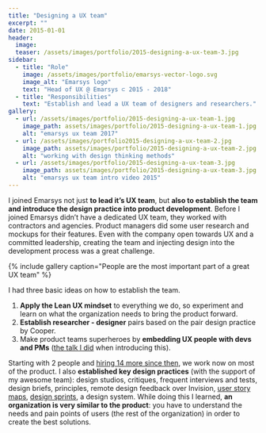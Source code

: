 ```yaml
---
title: "Designing a UX team"
excerpt: ""
date: 2015-01-01
header:
  image:
  teaser: /assets/images/portfolio/2015-designing-a-ux-team-3.jpg
sidebar:
  - title: "Role"
    image: /assets/images/portfolio/emarsys-vector-logo.svg
    image_alt: "Emarsys logo"
    text: "Head of UX @ Emarsys ⊂ 2015 - 2018"
  - title: "Responsibilities"
    text: "Establish and lead a UX team of designers and researchers."
gallery:
  - url: /assets/images/portfolio/2015-designing-a-ux-team-1.jpg
    image_path: assets/images/portfolio/2015-designing-a-ux-team-1.jpg
    alt: "emarsys ux team 2017"
  - url: /assets/images/portfolio2015-designing-a-ux-team-2.jpg
    image_path: assets/images/portfolio/2015-designing-a-ux-team-2.jpg
    alt: "working with design thinking methods"
  - url: /assets/images/portfolio/2015-designing-a-ux-team-3.jpg
    image_path: assets/images/portfolio/2015-designing-a-ux-team-3.jpg
    alt: "emarsys ux team intro video 2015"
---
```


I joined Emarsys not just **to lead it’s UX team**, but **also to establish the team and introduce the design practice into product development**. Before I joined Emarsys didn’t have a dedicated UX team, they worked with contractors and agencies. Product managers did some user research and mockups for their features. Even with the company open towards UX and a committed leadership, creating the team and injecting design into the development process was a great challenge.

{% include gallery caption="People are the most important part of a great UX team" %}

I had three basic ideas on how to establish the team.

1. **Apply the Lean UX mindset** to everything we do, so experiment and learn on what the organization needs to bring the product forward.
2. **Establish researcher - designer** pairs based on the pair design practice by Cooper.
3. Make product teams superheroes by **embedding UX people with devs and PMs** ([the talk I did](https://prezi.com/rit0h4vvzql8/lean-ux-in-product-teams/) when introducing this).

Starting with 2 people and [hiring 14 more since then](https://blog.craftlab.hu/hiring-ux-people-at-emarsys-e12f5bfdd5fb), we work now on most of the product. I also **established key design practices** (with the support of my awesome team): design studios, critiques, frequent interviews and tests, design briefs, principles, remote design feedback over Invision, [user story maps](https://blog.craftlab.hu/drawing-houses-fb6893facfbe), [design sprints](https://medium.com/emarsys-design/running-the-design-sprint-at-emarsys-4b40a4cecc47), a design system. While doing this I learned, **an organization is very similar to the product**: you have to understand the needs and pain points of users (the rest of the organization) in order to create the best solutions.
